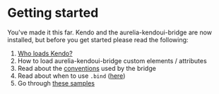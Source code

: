 # Getting started

You've made it this far. Kendo and the aurelia-kendoui-bridge are now installed, but before you get started please read the following:

1. [Who loads Kendo?](https://aurelia-ui-toolkits.gitbooks.io/kendoui-bridge-docs/content/what_you_need_to_know.html#who-loads-kendo)
2. How to load aurelia-kendoui-bridge custom elements / attributes
2. Read about the [conventions](https://aurelia-ui-toolkits.gitbooks.io/kendoui-bridge-docs/content/what_you_need_to_know.html#conventions) used by the bridge
3. Read about when to use `.bind` ([here](https://aurelia-ui-toolkits.gitbooks.io/kendoui-bridge-docs/content/what_you_need_to_know.html#when-to-bind-and-not-to-bind))
4. Go through [these samples](http://aurelia-ui-toolkits.github.io/demo-kendo/#/samples/generic/)